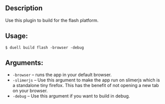 ## Description
 
Use this plugin to build for the flash platform.
## Usage:
`$ duell build flash -browser -debug`
## Arguments:
* `-browser` &ndash; runs the app in your default browser.
* `-slimerjs` &ndash; Use this argument to make the app run on slimerjs which is a standalone tiny firefox. This has the benefit of not opening a new tab on your browser.
* `-debug` &ndash; Use this argument if you want to build in debug.
